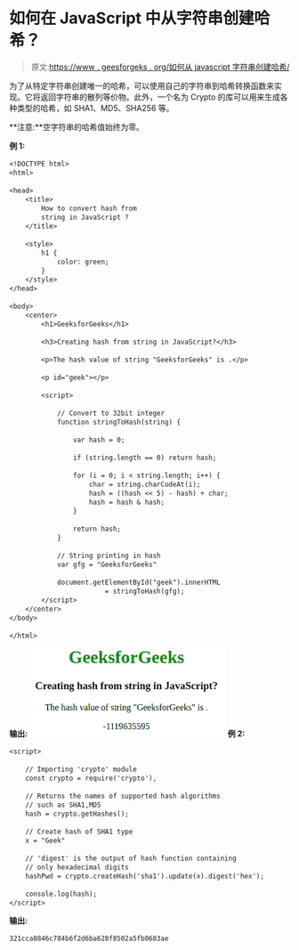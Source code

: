 # 如何在 JavaScript 中从字符串创建哈希？

> 原文:[https://www . geesforgeks . org/如何从 javascript 字符串创建哈希/](https://www.geeksforgeeks.org/how-to-create-hash-from-string-in-javascript/)

为了从特定字符串创建唯一的哈希，可以使用自己的字符串到哈希转换函数来实现。它将返回字符串的散列等价物。此外，一个名为 Crypto 的库可以用来生成各种类型的哈希，如 SHA1、MD5、SHA256 等。

**注意:**空字符串的哈希值始终为零。

**例 1:**

```
<!DOCTYPE html>
<html>

<head>
    <title>
        How to convert hash from
        string in JavaScript ?
    </title>

    <style>
        h1 {
            color: green;
        }
    </style>
</head>

<body>
    <center>
        <h1>GeeksforGeeks</h1>

        <h3>Creating hash from string in JavaScript?</h3>

        <p>The hash value of string "GeeksforGeeks" is .</p>

        <p id="geek"></p>

        <script>

            // Convert to 32bit integer
            function stringToHash(string) {

                var hash = 0;

                if (string.length == 0) return hash;

                for (i = 0; i < string.length; i++) {
                    char = string.charCodeAt(i);
                    hash = ((hash << 5) - hash) + char;
                    hash = hash & hash;
                }

                return hash;
            }

            // String printing in hash
            var gfg = "GeeksforGeeks"

            document.getElementById("geek").innerHTML
                        = stringToHash(gfg);
        </script>
    </center>
</body>

</html>
```

**输出:**
![](img/d713cd4a9af1eb9ecb4203bdb8977b90.png)
**例 2:**

```
<script>

    // Importing 'crypto' module
    const crypto = require('crypto'),

    // Returns the names of supported hash algorithms 
    // such as SHA1,MD5
    hash = crypto.getHashes();

    // Create hash of SHA1 type
    x = "Geek"

    // 'digest' is the output of hash function containing 
    // only hexadecimal digits
    hashPwd = crypto.createHash('sha1').update(x).digest('hex');

    console.log(hash); 
</script>
```

**输出:**

```
321cca8846c784b6f2d6ba628f8502a5fb0683ae
```